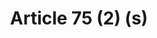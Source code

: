 ---
title: "Article 75 (2) (s)"
draft: false
exceptions:
- info53l
memberstates:
- PT
score: 3
compensation:
- No compensation
remarks: |
 Retroactive effect from 22/12/2002.
 
 Portugal has made an almost literal transposition of Article 5.3(l) of the InfoSoc Directive into national law.
 
 This exception is applicable mutatis mutandis to material protected by neighbouring rights [see Article 189 (1) (f) of the CDADC].


link: "http://www.pgdlisboa.pt/leis/lei_mostra_estrutura.php?tabela=leis&artigo_id=484A0075&nid=484&nversao=&tabela=leis&so_miolo="
---